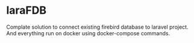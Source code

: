 # laraFDB

Complate solution to connect existing firebird database to laravel project. And everything run on docker using docker-compose commands.
